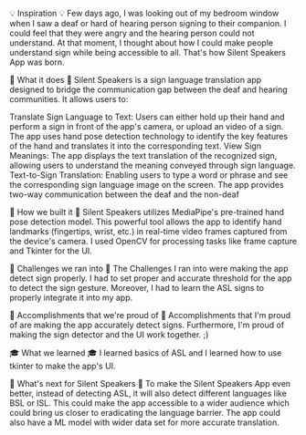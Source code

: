 💡 Inspiration 💡
Few days ago, I was looking out of my bedroom window when I saw a deaf or hard of hearing person signing to their companion. I could feel that they were angry and the hearing person could not understand. At that moment, I thought about how I could make people understand sign while being accessible to all. That's how Silent Speakers App was born.

🤔 What it does 🤔
Silent Speakers is a sign language translation app designed to bridge the communication gap between the deaf and hearing communities. It allows users to:

Translate Sign Language to Text: Users can either hold up their hand and perform a sign in front of the app's camera, or upload an video of a sign. The app uses hand pose detection technology to identify the key features of the hand and translates it into the corresponding text.
View Sign Meanings: The app displays the text translation of the recognized sign, allowing users to understand the meaning conveyed through sign language.
Text-to-Sign Translation: Enabling users to type a word or phrase and see the corresponding sign language image on the screen.
The app provides two-way communication between the deaf and the non-deaf

🧐 How we built it 🧐
Silent Speakers utilizes MediaPipe's pre-trained hand pose detection model. This powerful tool allows the app to identify hand landmarks (fingertips, wrist, etc.) in real-time video frames captured from the device's camera. I used OpenCV for processing tasks like frame capture and Tkinter for the UI.

🚨 Challenges we ran into 🚨
The Challenges I ran into were making the app detect sign properly. I had to set proper and accurate threshold for the app to detect the sign gesture. Moreover, I had to learn the ASL signs to properly integrate it into my app.

🎯 Accomplishments that we're proud of 🎯
Accomplishments that I'm proud of are making the app accurately detect signs. Furthermore, I'm proud of making the sign detector and the UI work together. ;)

🎓 What we learned 🎓
I learned basics of ASL and I learned how to use tkinter to make the app's UI.

🔮 What's next for Silent Speakers 🔮
To make the Silent Speakers App even better, instead of detecting ASL, it will also detect different languages like BSL or ISL. This could make the app accessible to a wider audience which could bring us closer to eradicating the language barrier. The app could also have a ML model with wider data set for more accurate translation.
